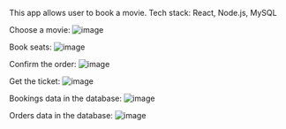 This app allows user to book a movie. Tech stack: React, Node.js, MySQL

Choose a movie:
![image](https://github.com/gracjanh/MoviesBookingReact/assets/74767350/ed1c0afd-3233-48eb-a9d1-dedf057466ad)

Book seats:
![image](https://github.com/gracjanh/MoviesBookingReact/assets/74767350/49d4a647-22f1-4612-b270-44c8b8ef8c0a)

Confirm the order:
![image](https://github.com/gracjanh/MoviesBookingReact/assets/74767350/2c9fa575-da93-4c93-a56b-ee80c3825ba5)

Get the ticket:
![image](https://github.com/gracjanh/MoviesBookingReact/assets/74767350/e129b079-701c-4c34-bacf-bc9ca8c4468b)

Bookings data in the database:
![image](https://github.com/gracjanh/MoviesBookingReact/assets/74767350/0cb96d3b-cc84-4589-9e63-98a1ffe1273b)

Orders data in the database:
![image](https://github.com/gracjanh/MoviesBookingReact/assets/74767350/8f7e8589-d6a8-4669-9b3b-711bc8d644cc)
